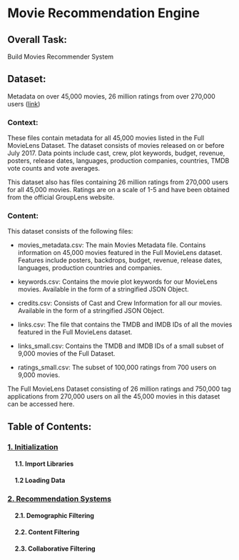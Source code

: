 # Movie Recommendation Engine

## Overall Task:
Build Movies Recommender System

## Dataset:
Metadata on over 45,000 movies, 26 million ratings from over 270,000 users ([link](https://www.kaggle.com/datasets/rounakbanik/the-movies-dataset?datasetId=3405&sortBy=voteCount))

### Context:
These files contain metadata for all 45,000 movies listed in the Full MovieLens Dataset. The dataset consists of movies released on or before July 2017. Data points include cast, crew, plot keywords, budget, revenue, posters, release dates, languages, production companies, countries, TMDB vote counts and vote averages.

This dataset also has files containing 26 million ratings from 270,000 users for all 45,000 movies. Ratings are on a scale of 1-5 and have been obtained from the official GroupLens website.

### Content:
This dataset consists of the following files:

- movies_metadata.csv: The main Movies Metadata file. Contains information on 45,000 movies featured in the Full MovieLens dataset. Features include posters, backdrops, budget, revenue, release dates, languages, production countries and companies.

- keywords.csv: Contains the movie plot keywords for our MovieLens movies. Available in the form of a stringified JSON Object.

- credits.csv: Consists of Cast and Crew Information for all our movies. Available in the form of a stringified JSON Object.

- links.csv: The file that contains the TMDB and IMDB IDs of all the movies featured in the Full MovieLens dataset.

- links_small.csv: Contains the TMDB and IMDB IDs of a small subset of 9,000 movies of the Full Dataset.

- ratings_small.csv: The subset of 100,000 ratings from 700 users on 9,000 movies.

The Full MovieLens Dataset consisting of 26 million ratings and 750,000 tag applications from 270,000 users on all the 45,000 movies in this dataset can be accessed here.

## Table of Contents:

### [1. Initialization](https://github.com/91104311/Portfolio/blob/main/Movie%20Recommendation%20Engine/1.%20Initialization%20-%20Movie%20Recommendation%20Engine.ipynb)

#### &nbsp;&nbsp;&nbsp;&nbsp; 1.1. Import Libraries
#### &nbsp;&nbsp;&nbsp;&nbsp; 1.2 Loading Data



### [2. Recommendation Systems](https://github.com/91104311/Portfolio/blob/main/Movie%20Recommendation%20Engine/2.%20Recommendation%20Systems%20-%20Movie%20Recommendation%20Engine.ipynb)

#### &nbsp;&nbsp;&nbsp;&nbsp; 2.1. Demographic Filtering
#### &nbsp;&nbsp;&nbsp;&nbsp; 2.2. Content Filtering
#### &nbsp;&nbsp;&nbsp;&nbsp; 2.3. Collaborative Filtering

